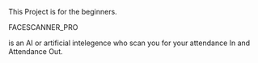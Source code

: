 This Project is for the beginners.

FACESCANNER_PRO

is an AI or artificial intelegence who scan
you for your attendance In and Attendance Out.
